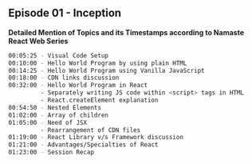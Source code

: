 ## Episode 01 - Inception

**Detailed Mention of Topics and its Timestamps according to Namaste React Web Series**

```sh
00:05:25 - Visual Code Setup
00:10:00 - Hello World Program by using plain HTML
00:14:25 - Hello World Program using Vanilla JavaScript
00:18:00 - CDN links discussion
00:32:00 - Hello World Program in React
         - Separately writing JS code within <script> tags in HTML
         - React.createElement explanation
00:54:50 - Nested Elements
01:02:00 - Array of children
01:05:00 - Need of JSX
         - Rearrangement of CDN files
01:19:00 - React Library v/s Framework discussion
01:21:00 - Advantages/Specialties of React
01:23:00 - Session Recap
```